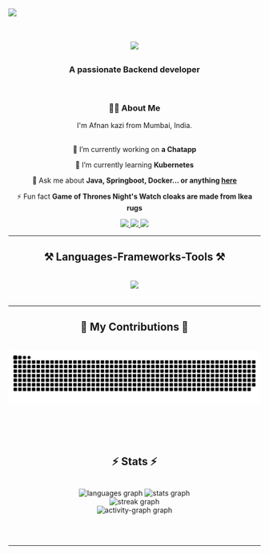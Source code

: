<img align="center" src="https://visitor-badge.laobi.icu/badge?page_id=Afnankazi.Afnankazi&left_color=purple&left_text=Visitors" />


<h1 align="center">
    <img src="https://readme-typing-svg.herokuapp.com/?font=Righteous&size=35&center=true&vCenter=true&width=500&height=70&duration=3000&lines=Hey+👋;+I'm+Afnan+kazi!;+Your+Backend+Dev+!" />
</h1>

<h3 align="center">A passionate Backend  developer</h3>

<br/>

<div align="center">
<h3 >👩‍💻 About Me</h3>

<p >
  I'm Afnan kazi from Mumbai, India.<br><br>
 
 🔭 I’m currently working on **a Chatapp**
 
 🌱 I’m currently learning **Kubernetes**

💬 Ask me about **Java, Springboot, Docker... or anything [here](https://github.com/Afnankazi/Afnankazi/issues)**

⚡ Fun fact **Game of Thrones Night's Watch cloaks are made from Ikea rugs**

 </div>
 
<div align="center"> 
  <a href="mailto:afnanarifkazi2@gmail.com">
    <img src="https://img.shields.io/badge/Gmail-333333?style=for-the-badge&logo=gmail&logoColor=red" />
  </a>
  <a href="https://www.linkedin.com/in/afnan-kazi-13100a28b/" target="_blank">
    <img src="https://img.shields.io/badge/LinkedIn-0077B5?style=for-the-badge&logo=linkedin&logoColor=white" target="_blank" />
  </a>
 <a href="https://leetcode.com/u/afnankazii/" target="_blank">
  <img src="https://img.shields.io/badge/LeetCode-FFA116?style=for-the-badge&logo=leetcode&logoColor=white" />
</a>

</div>

 <hr/>
 
<h2 align="center">⚒️ Languages-Frameworks-Tools ⚒️</h2>
<br/>
<div align="center">
    <img src="https://skillicons.dev/icons?i=java,c,python,spring,docker,mongodb,mysql,vscode,git,github,postman,html,css,javascript,node,express,jquery" />
</div>


<br/>
<hr/>

<div align="center">
  <h2>🐍 My Contributions 🐍</h2>
  <br>
  <img alt="snake eating my contributions" src="https://raw.githubusercontent.com/salesp07/salesp07/output/github-contribution-grid-snake.svg" />
  
  <br/><br/><br/>
</div>
<h2 align="center">⚡ Stats ⚡</h2>
<br>
<div align="center">
  <img src="https://github-readme-stats.vercel.app/api/top-langs?username=Afnankazi&locale=en&hide_title=false&layout=compact&card_width=320&langs_count=5&theme=cobalt&hide_border=true&order=2" height="150" alt="languages graph" />
  <img src="https://github-readme-stats.vercel.app/api?username=Afnankazi&hide_title=false&hide_rank=false&show_icons=true&include_all_commits=true&count_private=true&disable_animations=false&theme=cobalt&locale=en&hide_border=true&order=1" height="150" alt="stats graph" />
</div>

<div align="center">
  <img src="https://streak-stats.demolab.com?user=Afnankazi&locale=en&mode=weekly&theme=shades-of-purple&hide_border=true&border_radius=5&date_format=M%20j%5B,%20Y%5D&order=3" height="150" alt="streak graph" />
</div>



<div align="center">
  <img src="https://github-readme-activity-graph.vercel.app/graph?username=Afnankazi&radius=16&theme=arctic&area=true&order=5&hide_border=true&line=7e22ce&point=7e22ce" height="300" alt="activity-graph graph" />
</div>

<br/><br/>



<hr/>

